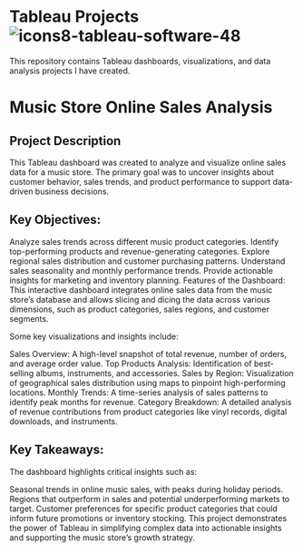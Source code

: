 # Tableau Projects ![icons8-tableau-software-48](https://github.com/swaapnaa/TABLEAU-PROJECTS/assets/149737403/5324eb1a-8bb8-405f-ae23-5988bcfdd675)


This repository contains Tableau dashboards, visualizations, and data analysis projects I have created.

# Music Store Online Sales Analysis

## Project Description
This Tableau dashboard was created to analyze and visualize online sales data for a music store. The primary goal was to uncover insights about customer behavior, sales trends, and product performance to support data-driven business decisions.

## Key Objectives:
Analyze sales trends across different music product categories.
Identify top-performing products and revenue-generating categories.
Explore regional sales distribution and customer purchasing patterns.
Understand sales seasonality and monthly performance trends.
Provide actionable insights for marketing and inventory planning.
Features of the Dashboard:
This interactive dashboard integrates online sales data from the music store’s database and allows slicing and dicing the data across various dimensions, such as product categories, sales regions, and customer segments.

Some key visualizations and insights include:

Sales Overview: A high-level snapshot of total revenue, number of orders, and average order value.
Top Products Analysis: Identification of best-selling albums, instruments, and accessories.
Sales by Region: Visualization of geographical sales distribution using maps to pinpoint high-performing locations.
Monthly Trends: A time-series analysis of sales patterns to identify peak months for revenue.
Category Breakdown: A detailed analysis of revenue contributions from product categories like vinyl records, digital downloads, and instruments.

## Key Takeaways:
The dashboard highlights critical insights such as:

Seasonal trends in online music sales, with peaks during holiday periods.
Regions that outperform in sales and potential underperforming markets to target.
Customer preferences for specific product categories that could inform future promotions or inventory stocking.
This project demonstrates the power of Tableau in simplifying complex data into actionable insights and supporting the music store’s growth strategy.
